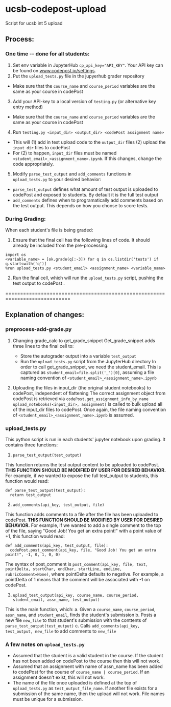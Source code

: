 # ucsb-codepost-upload
Script for ucsb int 5 upload

## Process:
### One time -- done for all students:
1. Set env variable in JupyterHub ```cp_api_key="API_KEY"```. Your API key can be found on www.codepost.io/settings. 
2. Put the ```upload_tests.py``` file in the jupyerhub grader repository
  * Make sure that the `course_name` and `course_period` variables are the same as your course in codePost
3. Add your API-key to a local version of ```testing.py``` (or alternative key entry method)
 * Make sure that the `course_name` and `course_period` variables are the same as your course in codePost
4. Run ```testing.py <input_dir> <output_dir> <codePost assignment name>```
  * This will (1) add in test upload code to the ```output_dir``` files (2) upload the ```input_dir``` files to codePost
  * For (2) to happen, ```input_dir``` files must be named ```<student_email>_<assignment_name>.ipynb```. If this changes, change the code appropriately. 
5. Modify `parse_test_output` and `add_comments` functions in `upload_tests.py` to your desired behavior:
  * `parse_test_output` defines what amount of test output is uploaded to codePost and exposed to students. By default it is the full test output
  *  `add_comments` defines when to programatically add comments based on the test output. This depends on how you choose to score tests. 

### During Grading:
When each student's file is being graded:
1. Ensure that the final cell has the following lines of code. It should already be included from the pre-processing.
```
import os
<variable_name> = [ok.grade(q[:-3]) for q in os.listdir('tests') if q.startswith('q')]
%run upload_tests.py <student_email> <assignment_name> <variable_name>
```
2. Run the final cell, which will run the ```upload_tests.py``` script, pushing the test output to codePost . 
  
============================================================================

## Explanation of changes:
### preprocess-add-grade.py
1. Changing grade_calc to get_grade_snippet
Get_grade_snippet adds three lines to the final cell to: 
    * Store the autograder output into a variable ```test_output``` 
    * Run the ```upload_tests.py``` script from the JupyterHub directory
In order to call get_grade_snippet, we need the student_email. This is captured as ```student_email=file.split('_')[0]```, assuming a file naming convention of ```<student_email>_<assignment_name>.ipynb```

2. Uploading the files in input_dir (the original student notebooks) to codePost, independent of flattening
The correct assignment object from codePost is retrieved via ```codePost.get_assignment_info_by_name```
```upload_notebooks(<input_dir>, assignment)``` is called to bulk upload all of the input_dir files to codePost. Once again, the file naming convention of ```<student_email>_<assignment_name>.ipynb``` is assumed. 

### upload_tests.py
This python script is run in each students' jupyter notebook upon grading. It contains three functions:
1. ```parse_test_output(test_output)``` 

This function returns the test output content to be uploaded to codePost. **THIS FUNCTION SHOULD BE MODIFIED BY USER FOR DESIRED BEHAVIOR.** For example, if we wanted to expose the full test_output to students, this function would read:
```
def parse_test_output(test_output):
  return test_output
```
  
  
2. ```add_comments(api_key, test_output, file)```  

This function adds comments to a file after the file has been uploaded to codePost. **THIS FUNCTION SHOULD BE MODIFIED BY USER FOR DESIRED BEHAVIOR.** For example, if we wanted to add a single comment to the top of the file, saying "Good Job! You get an extra point!" with a point value of +1, this function would read:
```
def add_comments(api_key, test_output, file):
  codePost.post_comment(api_key, file, "Good Job! You get an extra point!", -1, 0, 1, 0, 0)
```
The syntax of post_comment is ```post_comment(api_key, file, text, pointDelta, startChar, endChar, startLine, endLine, rubricComment=None)```, where pointDelta defaults to negative. For example, a pointDelta of 1 means that the comment will be associated with -1 on codePost.
  
  
3. ```upload_test_output(api_key, course_name, course_period, student_email, assn_name, test_output)``` 

This is the main function, which:
  a. Given a ```course_name```, ```course_period```, ```assn_name```, and ```student_email```, finds the student's submission
  b. Posts a new file ```new_file``` to that student's submission with the conttents of ```parse_test_output(test_output)```
  c. Calls ```add_comments(api_key, test_output, new_file``` to add comments to ```new_file```


### A few notes on ```upload_tests.py```
  * Assumed that the student is a valid student in the course. If the student has not been added on codePost to the course then this will not work. 
  * Assumed that an assignment with name of assn_name has been added to codePost for the course of ```course_name | course_period```. If an assignment doesn't exist, this will not work.
  * The name of the file once uploaded is defined at the top of ```upload_tests.py``` as ```test_output_file_name```. If another file exists for a submission of the same name, then the upload will not work. File names must be unique for a submission. 
